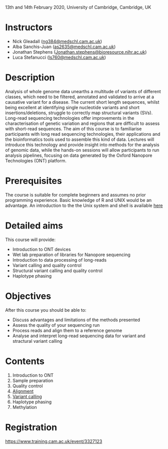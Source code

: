 13th and 14th February 2020, University of Cambridge, Cambridge, UK

# Instructors

* Nick Gleadall (ng384@medschl.cam.ac.uk) 
* Alba Sanchis-Juan (as2635@medschl.cam.ac.uk) 
* Jonathan Stephens (Jonathan.stephens@bioresource.nihr.ac.uk)
* Luca Stefanucci (ls760@medschl.cam.ac.uk) 

# Description

Analysis of whole genome data unearths a multitude of variants of different classes, which need to be filtered, annotated and validated to arrive at a causative variant for a disease. The current short length sequences, whilst being excellent at identifying single nucleotide variants and short insertions/deletions, struggle to correctly map structural variants (SVs). Long-read sequencing technologies offer improvements in the characterisation of genetic variation and regions that are difficult to assess with short-read sequences.
The aim of this course is to familiarise participants with long read sequencing technologies, their applications and the bioinformatics tools used to assemble this kind of data. Lectures will introduce this technology and provide insight into methods for the analysis of genomic data, while the hands-on sessions will allow participants to run analysis pipelines, focusing on data generated by the Oxford Nanopore Technologies (ONT) platform.

# Prerequisites

The course is suitable for complete beginners and assumes no prior programming experience.
Basic knowledge of R and UNIX would be an advantage. An introduction to the the Unix system and shell is available 
<a href="https://swcarpentry.github.io/shell-novice/">here</a>

# Detailed aims

This course will provide:
* Introduction to ONT devices
* Wet lab preparation of libraries for Nanopore sequencing
* Introduction to data processing of long-reads
* Variant calling and quality control
* Structural variant calling and quality control
* Haplotype phasing

# Objectives

After this course you should be able to:

* Discuss advantages and limitations of the methods presented
* Assess the quality of your sequencing run
* Process reads and align them to a reference genome
* Analyse and interpret long-read sequencing data for variant and stractural variant calling

# Contents

1. Introduction to ONT
2. Sample preparation
3. Quality control
4. [Alignment](http://ouwehand-lab.github.io/contents/alignment)
5. [Variant calling](http://ouwehand-lab.github.io/contents/variant-calling)
6. Haplotype phasing
7. Methylation

# Registration
<a href="https://www.training.cam.ac.uk/event/3327123">https://www.training.cam.ac.uk/event/3327123</a>
